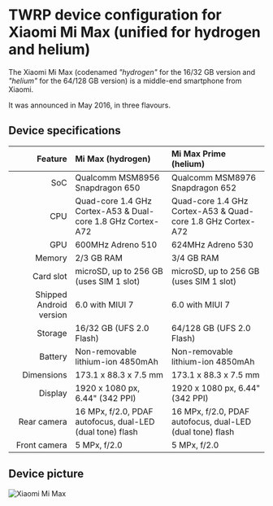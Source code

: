 TWRP device configuration for Xiaomi Mi Max (unified for hydrogen and helium)
==============

The Xiaomi Mi Max (codenamed _"hydrogen"_ for the 16/32 GB version and _"helium"_ for the 64/128 GB version) is a middle-end smartphone from Xiaomi.

It was announced in May 2016, in three flavours.

## Device specifications

| Feature      | Mi Max (hydrogen)                               | Mi Max Prime (helium)                           |
| -----------: | :---------------------------------------------- | :---------------------------------------------- |
| SoC          | Qualcomm MSM8956 Snapdragon 650                 | Qualcomm MSM8976 Snapdragon 652                 |
| CPU          | Quad-core 1.4 GHz Cortex-A53 & Dual-core 1.8 GHz Cortex-A72 | Quad-core 1.4 GHz Cortex-A53 & Quad-core 1.8 GHz Cortex-A72 |
| GPU          | 600MHz Adreno 510                               | 624MHz Adreno 530                               |
| Memory       | 2/3 GB RAM                                      | 3/4 GB RAM                                      | 
| Card slot    | microSD, up to 256 GB (uses SIM 1 slot)         | microSD, up to 256 GB (uses SIM 1 slot)         |
| Shipped Android version | 6.0 with MIUI 7                      | 6.0 with MIUI 7                                 |
| Storage      | 16/32 GB (UFS 2.0 Flash)                        | 64/128 GB (UFS 2.0 Flash)                       |
| Battery      | Non-removable lithium-ion 4850mAh               | Non-removable lithium-ion 4850mAh               |
| Dimensions   | 173.1 x 88.3 x 7.5 mm                           | 173.1 x 88.3 x 7.5 mm                           |
| Display      | 1920 x 1080 px, 6.44" (342 PPI)                 | 1920 x 1080 px, 6.44" (342 PPI)                 |
| Rear camera  | 16 MPx, f/2.0, PDAF autofocus, dual-LED (dual tone) flash | 16 MPx, f/2.0, PDAF autofocus, dual-LED (dual tone) flash |
| Front camera | 5 MPx, f/2.0                                    | 5 MPx, f/2.0                                    |

## Device picture

![Xiaomi Mi Max](http://cdn2.gsmarena.com/vv/pics/xiaomi/xiaomi-mi-max--1.jpg "Xiaomi Mi Max in gold")
